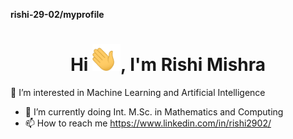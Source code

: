 **rishi-29-02/myprofile**

<h1 align="center">Hi <img width="45" src="waving_hand.gif">, I'm Rishi Mishra </h1>

 👀 I’m interested in Machine Learning and Artificial Intelligence
- 🌱 I’m currently doing Int. M.Sc. in Mathematics and Computing 
- 📫 How to reach me https://www.linkedin.com/in/rishi2902/
